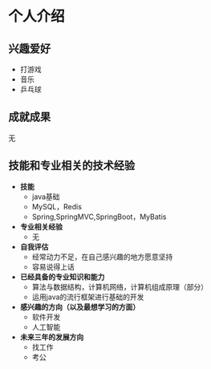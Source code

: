 # 个人介绍

## 兴趣爱好

- 打游戏
- 音乐
- 乒乓球

## 成就成果

无

## 技能和专业相关的技术经验

- **技能**
  - java基础
  - MySQL，Redis
  - Spring,SpringMVC,SpringBoot，MyBatis
- **专业相关经验**
  - 无
- **自我评估**
  - 经常动力不足，在自己感兴趣的地方愿意坚持
  - 容易说得上话
- **已经具备的专业知识和能力**
  - 算法与数据结构，计算机网络，计算机组成原理（部分）
  - 运用java的流行框架进行基础的开发
- **感兴趣的方向（以及最想学习的方面）**
  - 软件开发
  - 人工智能
- **未来三年的发展方向**
  - 找工作
  - 考公